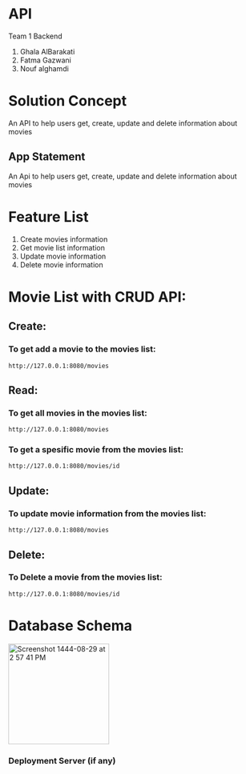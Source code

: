 # API
Team 1 Backend
1. Ghala AlBarakati
2. Fatma Gazwani
3. Nouf alghamdi

# Solution Concept

An API to help users get, create, update and delete information about movies

## App Statement

An Api to help users get, create, update and delete information about movies

# Feature List

1. Create movies information
2. Get movie list information
2. Update movie information
4. Delete movie information


# Movie List with CRUD API:

## Create:
### To get add a movie to the movies list:
    http://127.0.0.1:8080/movies


## Read:

### To get all movies in the movies list:
    http://127.0.0.1:8080/movies
 
 
### To get a spesific movie from the movies list:
    http://127.0.0.1:8080/movies/id
  
  
## Update:

### To update movie information from the movies list:
    http://127.0.0.1:8080/movies
   
  
## Delete:
    
 ###  To Delete a movie from the movies list:
    http://127.0.0.1:8080/movies/id

  


# Database Schema

<img width="201" alt="Screenshot 1444-08-29 at 2 57 41 PM" src="https://user-images.githubusercontent.com/115143290/226599834-175b24ab-62a2-4385-9eb0-b8b8ddbffd09.png">



### Deployment Server (if any)

